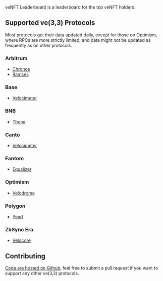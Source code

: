 veNFT Leaderboard is a leaderboard for the top veNFT holders.

## Supported ve(3,3) Protocols

Most protocols get their data updated daily, except for those on Optimism, where RPCs are more strictly limited, and data might not be updated as frequently as on other protocols.

### Arbitrum

- [Chronos](veCHR.md)
- [Ramses](veRAM.md)

### Base

- [Velocimeter](veBVM.md)

### BNB

- [Thena](veTHE.md)

### Canto

- [Velocimeter](veFlow.md)

### Fantom

- [Equalizer](veEqual.md)

### Optimism

- [Velodrome](veVelo.md)

### Polygon

- [Pearl](vePEARL.md)

### ZkSync Era

- [Velocore](veVC.md)

## Contributing

[Code are hosted on Github](https://github.com/oxSaturn/veNFT-leaderboard), feel free to submit a pull request if you want to support any other ve(3,3) protocols.
